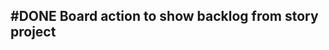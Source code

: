 ## #DONE Board action to show backlog from story project
<!--
#story
created:2023-10-05T02:53:07.540Z
task-id:72HJF
story-id:Board-action-to-show-backlog-from-story-project order:-220
completed:2023-10-05T12:55:08.771Z
-->
